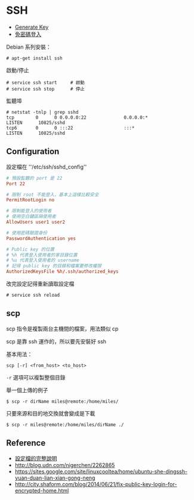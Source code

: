 SSH
===

  * [Generate Key](generate-key.md)
  * [免密碼登入](http://www.gtwang.org/2014/05/linux-ssh-public-key-authentication.html)

Debian 系列安裝：

    # apt-get install ssh

啟動/停止

    # service ssh start     # 啟動
    # service ssh stop      # 停止

監聽埠

    # netstat -tnlp | grep sshd
    tcp        0      0 0.0.0.0:22              0.0.0.0:*               LISTEN      10825/sshd
    tcp6       0      0 :::22                   :::*                    LISTEN      10825/sshd

Configuration
-------------

設定檔在 ''/etc/ssh/sshd_config''

```conf
# 預設監聽的 port 是 22
Port 22

# 限制 root 不能登入，基本上這樣比較安全
PermitRootLogin no

# 限制能登入的使用者
# 使用空白鍵區隔使用者
AllowUsers user1 user2

# 使用密碼驗證身份
PasswordAuthentication yes

# Public key 的位置
# %h 代表登入使用者的家目錄位置
# %u 代表登入使用者的 username
# 記得 public key 的目錄和檔案要修改權限
AuthorizedKeysFile %h/.ssh/authorized_keys
```

改完設定記得重新讀取設定檔

    # service ssh reload

scp
---

scp 指令是複製兩台主機間的檔案，用法類似 cp 

scp 是靠 ssh 運作的，所以要先安裝好 ssh

基本用法：

    scp [-r] <from_host> <to_host>

`-r` 選項可以複製整個目錄

舉一個上傳的例子

    $ scp -r dirName miles@remote:/home/miles/

只要來源和目的地交換就會變成是下載

    $ scp -r miles@remote:/home/miles/dirName ./

Reference
---------

* [設定檔的完整說明](http://www.openbsd.org/cgi-bin/man.cgi/OpenBSD-current/man5/sshd_config.5?query=sshd_config)
* http://blog.udn.com/nigerchen/2262865
* https://sites.google.com/site/linuxcooltea/home/ubuntu-she-dingssh-yuan-duan-lian-xian-gong-neng
* http://city.shaform.com/blog/2014/06/21/fix-public-key-login-for-encrypted-home.html
